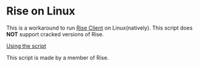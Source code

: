 # Rise on Linux

This is a workaround to run [Rise Client](https://riseclient.com) on Linux(natively). This script does **NOT** support cracked versions of Rise.

[Using the script](https://github.com/enorsu/rise-on-linux/blob/main/docs/using.md)

This script is made by a member of Rise.
